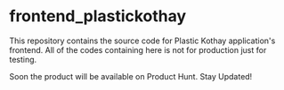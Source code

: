 # frontend_plastickothay

This repository contains the source code for Plastic Kothay application's frontend. All of the codes containing here is not for production just for testing.

Soon the product will be available on Product Hunt. Stay Updated!